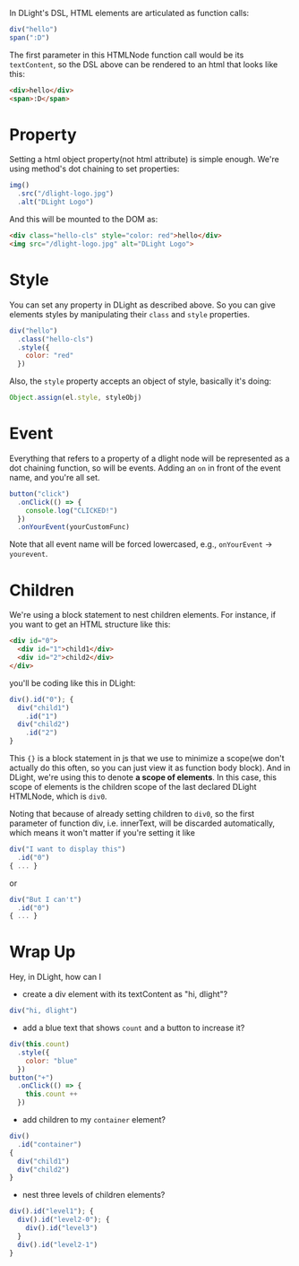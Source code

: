 In DLight's DSL, HTML elements are articulated as function calls:
```js
div("hello")
span(":D")
```
The first parameter in this HTMLNode function call would be its `textContent`, so the DSL above can be rendered to an html that looks like this:
```html
<div>hello</div>
<span>:D</span>
```
# Property
Setting a html object property(not html attribute) is simple enough. We're using method's dot chaining to set properties:
```js
img()
  .src("/dlight-logo.jpg")
  .alt("DLight Logo")
```
And this will be mounted to the DOM as:
```html
<div class="hello-cls" style="color: red">hello</div>
<img src="/dlight-logo.jpg" alt="DLight Logo">
```
# Style
You can set any property in DLight as described above. So you can give elements styles by manipulating their `class` and `style` properties.
```js
div("hello")
  .class("hello-cls")
  .style({
    color: "red"
  })
```
Also, the `style` property accepts an object of style, basically it's doing:
```js
Object.assign(el.style, styleObj)
```

# Event
Everything that refers to a property of a dlight node will be represented as a dot chaining function, so will be events. Adding an `on` in front of the event name, and you're all set.
```js
button("click")
  .onClick(() => {
    console.log("CLICKED!")
  })
  .onYourEvent(yourCustomFunc)
```
Note that all event name will be forced lowercased, e.g., `onYourEvent` -> `yourevent`.

# Children
We're using a block statement to nest children elements. For instance, if you want to get an HTML structure like this:
```html
<div id="0">
  <div id="1">child1</div>
  <div id="2">child2</div>
</div>
```
you'll be coding like this in DLight:
```js
div().id("0"); {
  div("child1")
    .id("1")
  div("child2")
    .id("2")
}
```
This `{}` is a block statement in js that we use to minimize a scope(we don't actually do this often, so you can just view it as function body block). And in DLight, we're using this to denote **a scope of elements**. In this case, this scope of elements is the children scope of the last declared DLight HTMLNode, which is `div0`. 

Noting that because of already setting children to `div0`, so the first parameter of function div, i.e. innerText, will be discarded automatically, which means it won't matter if you're setting it like
```js
div("I want to display this")
  .id("0")
{ ... }
```
or
```js
div("But I can't")
  .id("0")
{ ... }
```

# Wrap Up
Hey, in DLight, how can I
* create a div element with its textContent as "hi, dlight"?
```js
div("hi, dlight")
```
* add a blue text that shows `count` and a button to increase it?
```js
div(this.count)
  .style({
    color: "blue"
  })
button("+")
  .onClick(() => {
    this.count ++
  })
```
* add children to my `container` element?
```js
div()
  .id("container")
{
  div("child1")
  div("child2")
}
```
* nest three levels of children elements?
```js
div().id("level1"); {
  div().id("level2-0"); {
    div().id("level3")
  }
  div().id("level2-1")
}
```